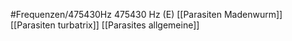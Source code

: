 #Frequenzen/475430Hz
475430 Hz (E)
[[Parasiten Madenwurm]]
[[Parasiten turbatrix]]
[[Parasites allgemeine]]